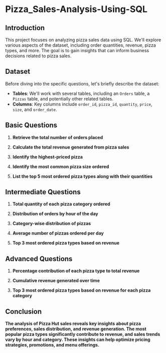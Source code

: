 # Pizza_Sales-Analysis-Using-SQL


## Introduction

This project focuses on analyzing pizza sales data using SQL. We'll explore various aspects of the dataset, including order quantities, revenue, pizza types, and more. The goal is to gain insights that can inform business decisions related to pizza sales.

## Dataset

Before diving into the specific questions, let's briefly describe the dataset:

- **Tables**: We'll work with several tables, including an `Orders` table, a `Pizzas` table, and potentially other related tables.
- **Columns**: Key columns include `order_id`, `pizza_id`, `quantity`, `price`, `size`, and `order_date`.

## Basic Questions

1. **Retrieve the total number of orders placed**

2. **Calculate the total revenue generated from pizza sales**

3. **Identify the highest-priced pizza**

4. **Identify the most common pizza size ordered**

5. **List the top 5 most ordered pizza types along with their quantities**

## Intermediate Questions

1. **Total quantity of each pizza category ordered**

2. **Distribution of orders by hour of the day**

3. **Category-wise distribution of pizzas**

4. **Average number of pizzas ordered per day**

5. **Top 3 most ordered pizza types based on revenue**

## Advanced Questions

1. **Percentage contribution of each pizza type to total revenue**

2. **Cumulative revenue generated over time**

3. **Top 3 most ordered pizza types based on revenue for each pizza category**

## Conclusion

**The analysis of Pizza Hut sales reveals key insights about pizza preferences, sales distribution, and revenue generation. The most popular pizza types significantly contribute to revenue, and sales trends vary by hour and category. These insights can help optimize pricing strategies, promotions, and menu offerings.**

